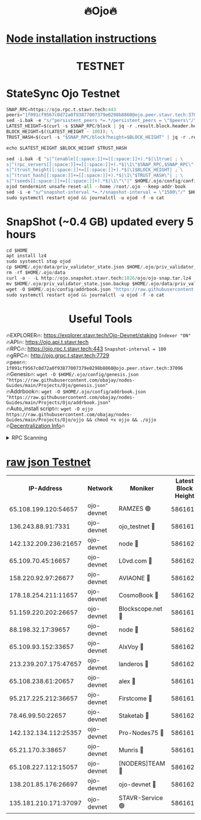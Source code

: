 <h1 align="center"> 🔥Ojo🔥</h1>

[Node installation instructions](https://github.com/obajay/nodes-Guides/tree/main/Projects/Ojo)
=

<h1 align="center"> TESTNET</h1>

# StateSync Ojo Testnet
```python
SNAP_RPC=https://ojo.rpc.t.stavr.tech:443
peers="1f091cf9567c0d72a0f93877007379e0298b8860@ojo.peer.stavr.tech:37096"
sed -i.bak -e "s/^persistent_peers *=.*/persistent_peers = \"$peers\"/" $HOME/.ojo/config/config.toml
LATEST_HEIGHT=$(curl -s $SNAP_RPC/block | jq -r .result.block.header.height); \
BLOCK_HEIGHT=$((LATEST_HEIGHT - 100)); \
TRUST_HASH=$(curl -s "$SNAP_RPC/block?height=$BLOCK_HEIGHT" | jq -r .result.block_id.hash)

echo $LATEST_HEIGHT $BLOCK_HEIGHT $TRUST_HASH

sed -i.bak -E "s|^(enable[[:space:]]+=[[:space:]]+).*$|\1true| ; \
s|^(rpc_servers[[:space:]]+=[[:space:]]+).*$|\1\"$SNAP_RPC,$SNAP_RPC\"| ; \
s|^(trust_height[[:space:]]+=[[:space:]]+).*$|\1$BLOCK_HEIGHT| ; \
s|^(trust_hash[[:space:]]+=[[:space:]]+).*$|\1\"$TRUST_HASH\"| ; \
s|^(seeds[[:space:]]+=[[:space:]]+).*$|\1\"\"|" $HOME/.ojo/config/config.toml
ojod tendermint unsafe-reset-all --home /root/.ojo --keep-addr-book
sed -i -e "s/^snapshot-interval *=.*/snapshot-interval = \"1500\"/" $HOME/.ojo/config/app.toml
sudo systemctl restart ojod && journalctl -u ojod -f -o cat
```
# SnapShot (~0.4 GB) updated every 5 hours
```python
cd $HOME
apt install lz4
sudo systemctl stop ojod
cp $HOME/.ojo/data/priv_validator_state.json $HOME/.ojo/priv_validator_state.json.backup
rm -rf $HOME/.ojo/data
curl -o - -L http://ojo.snapshot.stavr.tech:1026/ojo/ojo-snap.tar.lz4 | lz4 -c -d - | tar -x -C $HOME/.ojo --strip-components 2
mv $HOME/.ojo/priv_validator_state.json.backup $HOME/.ojo/data/priv_validator_state.json
wget -O $HOME/.ojo/config/addrbook.json "https://raw.githubusercontent.com/obajay/nodes-Guides/main/Projects/Ojo/addrbook.json"
sudo systemctl restart ojod && journalctl -u ojod -f -o cat
```
 <h1 align="center"> Useful Tools</h1>

🔥EXPLORER🔥:        https://explorer.stavr.tech/Ojo-Devnet/staking        `Indexer "ON"` \
🔥API🔥:                     https://ojo.api.t.stavr.tech \
🔥RPC🔥:                    https://ojo.rpc.t.stavr.tech:443              `Snapshot-interval = 100` \
🔥gRPC🔥:                  http://ojo.grpc.t.stavr.tech:7729 \
🔥peer🔥:                   `1f091cf9567c0d72a0f93877007379e0298b8860@ojo.peer.stavr.tech:37096` \
🔥Genesis🔥:    ```wget -O $HOME/.ojo/config/genesis.json "https://raw.githubusercontent.com/obajay/nodes-Guides/main/Projects/Ojo/genesis.json"``` \
🔥Addrbook🔥:    ```wget -O $HOME/.ojo/config/addrbook.json "https://raw.githubusercontent.com/obajay/nodes-Guides/main/Projects/Ojo/addrbook.json"``` \
🔥Auto_install script🔥: ```wget -O ojjo https://raw.githubusercontent.com/obajay/nodes-Guides/main/Projects/Ojo/ojjo && chmod +x ojjo && ./ojjo``` \
🔥[Decentralization Info](https://github.com/obajay/StateSync-snapshots/tree/main/Projects/Ojo/Decentralization)🔥



<details>
<summary>RPC Scanning</summary>

<h2 align="center"> We scan nodes in real time every 4 hours. And we provide the final result of RPC endpoints.
We cannot influence the operation of these nodes in any way. </h2>


```python
If Voting Power is higher than 0 --> then the Node is a validator of the network and may be subject to attack and be a potential threat to the chain.
```
```python
We marked such validators with a red symbol
```

</details>

[raw json Testnet](https://rpc-check.ojot.stavr.tech/ojot/rpc-ojot-result.json)
=


<table><tr><th>IP-Address</th><th>Network</th><th>Moniker</th><th>Latest Block Height</th><th>Earliest Block Height</th><th>Catching Up</th><th>Tx Index</th><th>Voting Power</th><th>Scan Time</th></tr><tr><td>65.108.199.120:54657</td><td>ojo-devnet</td><td>RAMZES 🟢</td><td>5861617</td><td>306156</td><td>False</td><td>on</td><td>0</td><td>2024-03-13T11:44:59.971970909UTC</td></tr><tr><td>136.243.88.91:7331</td><td>ojo-devnet</td><td>ojo_testnet 🔴</td><td>5861619</td><td>308845</td><td>False</td><td>on</td><td>1000</td><td>2024-03-13T11:45:07.502654334UTC</td></tr><tr><td>142.132.209.236:21657</td><td>ojo-devnet</td><td>node 🔴</td><td>5861621</td><td>350001</td><td>False</td><td>on</td><td>1999</td><td>2024-03-13T11:45:18.817459923UTC</td></tr><tr><td>65.109.70.45:16657</td><td>ojo-devnet</td><td>L0vd.com 🔴</td><td>5861622</td><td>695918</td><td>False</td><td>off</td><td>998</td><td>2024-03-13T11:45:26.323065882UTC</td></tr><tr><td>158.220.92.97:26677</td><td>ojo-devnet</td><td>AVIAONE 🔴</td><td>5861620</td><td>2754001</td><td>False</td><td>on</td><td>19926</td><td>2024-03-13T11:45:16.011198622UTC</td></tr><tr><td>178.18.254.211:11657</td><td>ojo-devnet</td><td>CosmoBook 🔴</td><td>5861621</td><td>4392001</td><td>False</td><td>off</td><td>1047</td><td>2024-03-13T11:45:21.160629313UTC</td></tr><tr><td>51.159.220.202:26657</td><td>ojo-devnet</td><td>Blockscope.net 🔴</td><td>5861617</td><td>4425001</td><td>False</td><td>on</td><td>2082</td><td>2024-03-13T11:44:59.347018428UTC</td></tr><tr><td>88.198.32.17:39657</td><td>ojo-devnet</td><td>node 🔴</td><td>5861622</td><td>4710001</td><td>False</td><td>on</td><td>106301</td><td>2024-03-13T11:45:23.403205300UTC</td></tr><tr><td>65.109.93.152:33657</td><td>ojo-devnet</td><td>AlxVoy 🔴</td><td>5861621</td><td>4943001</td><td>False</td><td>on</td><td>6350855</td><td>2024-03-13T11:45:18.575092896UTC</td></tr><tr><td>213.239.207.175:47657</td><td>ojo-devnet</td><td>landeros 🔴</td><td>5861620</td><td>4967924</td><td>False</td><td>off</td><td>11083</td><td>2024-03-13T11:45:16.217682504UTC</td></tr><tr><td>65.108.238.61:20657</td><td>ojo-devnet</td><td>alex 🔴</td><td>5861617</td><td>5131001</td><td>False</td><td>on</td><td>11359</td><td>2024-03-13T11:44:59.657340296UTC</td></tr><tr><td>95.217.225.212:36657</td><td>ojo-devnet</td><td>Firstcome 🔴</td><td>5861618</td><td>5251946</td><td>False</td><td>on</td><td>13566</td><td>2024-03-13T11:45:05.228214053UTC</td></tr><tr><td>78.46.99.50:22657</td><td>ojo-devnet</td><td>Staketab 🔴</td><td>5861622</td><td>5668501</td><td>False</td><td>on</td><td>1276</td><td>2024-03-13T11:45:26.547984845UTC</td></tr><tr><td>142.132.134.112:25357</td><td>ojo-devnet</td><td>Pro-Nodes75 🔴</td><td>5861618</td><td>5761618</td><td>False</td><td>on</td><td>24651</td><td>2024-03-13T11:45:02.521841835UTC</td></tr><tr><td>65.21.170.3:38657</td><td>ojo-devnet</td><td>Munris 🔴</td><td>5861618</td><td>5761618</td><td>False</td><td>off</td><td>20123</td><td>2024-03-13T11:45:04.874078028UTC</td></tr><tr><td>65.108.227.112:15057</td><td>ojo-devnet</td><td>[NODERS]TEAM 🔴</td><td>5861622</td><td>5761622</td><td>False</td><td>off</td><td>9999</td><td>2024-03-13T11:45:25.759438127UTC</td></tr><tr><td>138.201.85.176:26697</td><td>ojo-devnet</td><td>ojo-devnet 🔴</td><td>5861622</td><td>5761622</td><td>False</td><td>on</td><td>1000024000</td><td>2024-03-13T11:45:26.015325696UTC</td></tr><tr><td>135.181.210.171:37097</td><td>ojo-devnet</td><td>STAVR-Service 🟢</td><td>5861618</td><td>5860501</td><td>False</td><td>on</td><td>0</td><td>2024-03-13T11:45:00.289521107UTC</td></tr></table>
